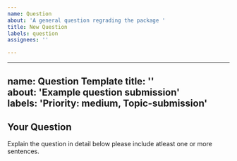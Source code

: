 ```yaml
---
name: Question
about: 'A general question regrading the package '
title: New Question
labels: question
assignees: ''

---
```


---
name: Question Template
title: ''  
about: 'Example question submission'  
labels: 'Priority: medium, Topic-submission'
---

## Your Question
Explain the question in detail below please include atleast one or more sentences.

